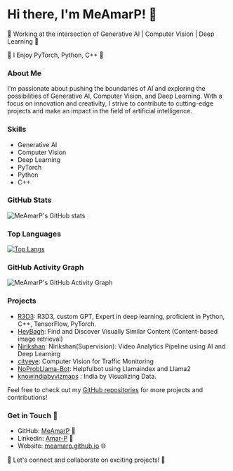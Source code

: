# Hi there, I'm MeAmarP! 👋

🌟 Working at the intersection of Generative AI | Computer Vision | Deep Learning 🌟

🚀 I Enjoy PyTorch, Python, C++ 🚀

### About Me

I'm passionate about pushing the boundaries of AI and exploring the possibilities of Generative AI, Computer Vision, and Deep Learning. With a focus on innovation and creativity, I strive to contribute to cutting-edge projects and make an impact in the field of artificial intelligence.

### Skills

- Generative AI
- Computer Vision
- Deep Learning
- PyTorch
- Python
- C++
  
### GitHub Stats

![MeAmarP's GitHub stats](https://github-readme-stats.vercel.app/api?username=MeAmarP&show_icons=true&theme=dark)

### Top Languages

[![Top Langs](https://github-readme-stats.vercel.app/api/top-langs/?username=MeAmarP&layout=compact&theme=dark)](https://github.com/MeAmarP)

### GitHub Activity Graph

![MeAmarP's GitHub Activity Graph](https://github-readme-streak-stats.herokuapp.com/?user=MeAmarP&theme=dark)

### Projects

- [R3D3](https://chat.openai.com/g/g-ERYBEC2yK-r3d3): R3D3, custom GPT, Expert in deep learning, proficient in Python, C++, TensorFlow, PyTorch.
- [HeyBagh](https://github.com/MeAmarP/HeyBagh): Find and Discover Visually Similar Content (Content-based image retrieval)
- [Nirikshan](https://github.com/MeAmarP/Nirikshan): Nirikshan(Supervision): Video Analytics Pipeline using AI and Deep Learning
- [cityeye](https://github.com/MeAmarP/cityeye):  Computer Vision for Traffic Monitoring 
- [NoProbLlama-Bot](https://github.com/MeAmarP/NoProbLlama-Bot): Helpfulbot using Llamaindex and Llama2 
- [knowindiabyvizmaps](https://github.com/MeAmarP/knowindiabyvizmaps) : India by Visualizing Data.

Feel free to check out my [GitHub repositories](https://github.com/MeAmarP?tab=repositories) for more projects and contributions!

### Get in Touch 🚀

- GitHub: [MeAmarP](https://github.com/MeAmarP) 🌟
- Linkedin: [Amar-P](https://www.linkedin.com/in/meamarp/) 🔗
- Website: [meamarp.github.io](https://meamarp.github.io/) 🌐

🎉 Let's connect and collaborate on exciting projects! 🎉



